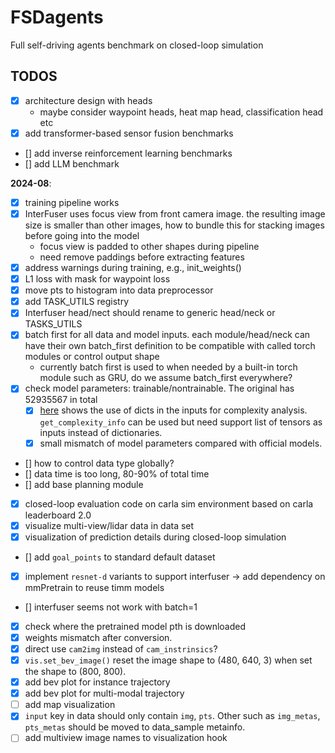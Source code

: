 # FSDagents
Full self-driving agents benchmark on closed-loop simulation


## TODOS
- [x] architecture design with heads
    - maybe consider waypoint heads, heat map head, classification head etc
- [x] add transformer-based sensor fusion benchmarks
- [] add inverse reinforcement learning benchmarks
- [] add LLM benchmark

**2024-08**:
- [x] training pipeline works
- [x] InterFuser uses focus view from front camera image. the resulting image size is smaller than other images, how to bundle this for stacking images before going into the model
    - focus view is padded to other shapes during pipeline
    - need remove paddings before extracting features
- [x] address warnings during training, e.g., init_weights()
- [x] L1 loss with mask for waypoint loss
- [x] move pts to histogram into data preprocessor
- [x] add TASK_UTILS registry
- [x] Interfuser head/nect should rename to generic head/neck or TASKS_UTILS
- [x] batch first for all data and model inputs. each module/head/neck can have their own batch_first definition to be compatible with called torch modules or control output shape
    - currently batch first is used to when needed by a built-in torch module such as GRU, do we assume batch_first everywhere?
- [x] check model parameters: trainable/nontrainable. The original has 52935567 in total
    - [x] [here](https://github.com/facebookresearch/detectron2/blob/543fd075e146261c2e2b0770c9b537314bdae572/detectron2/utils/analysis.py#L63-L65) shows the use of dicts in the inputs for complexity analysis. `get_complexity_info` can be used but need support list of tensors as inputs instead of dictionaries.
    - [x] small mismatch of model parameters compared with official models.
- [] how to control data type globally?
- [] data time is too long, 80-90% of total time
- [] add base planning module
- [x] closed-loop evaluation code on carla sim environment based on carla leaderboard 2.0
- [x] visualize multi-view/lidar data in data set
- [x] visualization of prediction details during closed-loop simulation
- [] add `goal_points` to standard default dataset
- [x] implement `resnet-d` variants to support interfuser -> add dependency on mmPretrain to reuse timm models
- [] interfuser seems not work with batch=1
- [x] check where the pretrained model pth is downloaded
- [x] weights mismatch after conversion.
- [x] direct use `cam2img` instead of `cam_instrinsics`?
- [x] `vis.set_bev_image()` reset the image shape to (480, 640, 3) when set the shape to (800, 800).
- [x] add bev plot for instance trajectory
- [x] add bev plot for multi-modal trajectory
- [ ] add map visualization
- [x] `input` key in data should only contain `img`, `pts`. Other such as `img_metas`, `pts_metas` should be moved to data_sample metainfo.
- [ ] add multiview image names to visualization hook